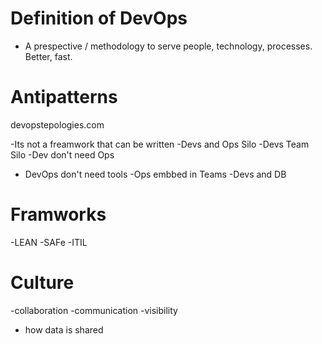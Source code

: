 # Definition of DevOps

- A prespective / methodology to serve people, technology, processes. Better, fast.

# Antipatterns 
devopstepologies.com

 -Its not a freamwork that can be written
-Devs and Ops Silo
-Devs Team Silo
-Dev don't need Ops
- DevOps don't need tools
-Ops embbed in Teams
-Devs and DB

# Framworks
-LEAN
-SAFe
-ITIL

# Culture
-collaboration
-communication
-visibility
- how data is shared

